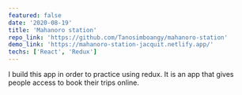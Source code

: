 ```yaml
---
featured: false
date: '2020-08-19'
title: 'Mahanoro station'
repo_link: 'https://github.com/Tanosimboangy/mahanoro-station'
demo_link: 'https://mahanoro-station-jacquit.netlify.app/'
techs: ['React', 'Redux']
---
```


I build this app in order to practice using redux. It is an app that gives people access to book their trips online.